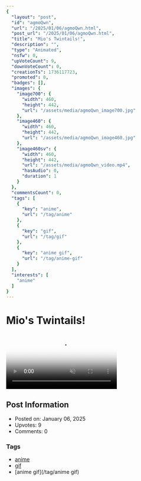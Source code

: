 ```yaml
---
{
  "layout": "post",
  "id": "agmoQwn",
  "url": "/2025/01/06/agmoQwn.html",
  "post_url": "/2025/01/06/agmoQwn.html",
  "title": "Mio's Twintails!",
  "description": "",
  "type": "Animated",
  "nsfw": 0,
  "upVoteCount": 9,
  "downVoteCount": 0,
  "creationTs": 1736117723,
  "promoted": 0,
  "badges": [],
  "images": {
    "image700": {
      "width": 460,
      "height": 442,
      "url": "/assets/media/agmoQwn_image700.jpg"
    },
    "image460": {
      "width": 460,
      "height": 442,
      "url": "/assets/media/agmoQwn_image460.jpg"
    },
    "image460sv": {
      "width": 460,
      "height": 442,
      "url": "/assets/media/agmoQwn_video.mp4",
      "hasAudio": 0,
      "duration": 1
    }
  },
  "commentsCount": 0,
  "tags": [
    {
      "key": "anime",
      "url": "/tag/anime"
    },
    {
      "key": "gif",
      "url": "/tag/gif"
    },
    {
      "key": "anime gif",
      "url": "/tag/anime-gif"
    }
  ],
  "interests": [
    "anime"
  ]
}
---
```


# Mio's Twintails!

<video controls playsinline loop muted poster="/assets/media/agmoQwn_image460.jpg">
  <source src="/assets/media/agmoQwn_video.mp4" type="video/mp4">
  Your browser does not support the video tag.
</video>

## Post Information

- Posted on: January 06, 2025
- Upvotes: 9
- Comments: 0

### Tags

- [anime](/tag/anime)
- [gif](/tag/gif)
- [anime gif](/tag/anime gif)
